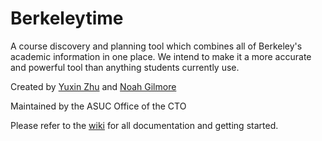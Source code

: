 # Berkeleytime

A course discovery and planning tool which combines all of Berkeley's academic information in one place. We intend to make it a more accurate and powerful tool than anything students currently use.

Created by [Yuxin Zhu](http://yuxinzhu.com/) and [Noah Gilmore](https://noahgilmore.com)

Maintained by the ASUC Office of the CTO

Please refer to the [wiki](https://github.com/asuc-octo/campanile/wiki) for all documentation and getting started.
